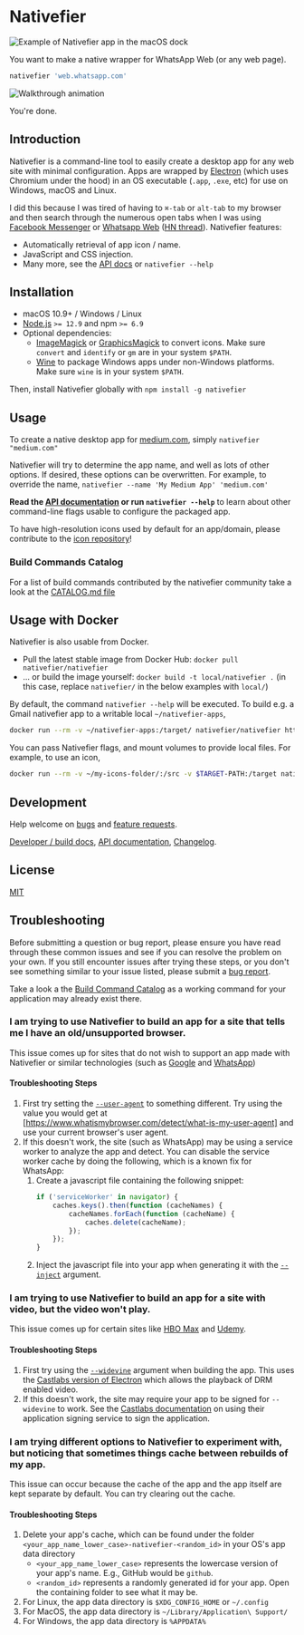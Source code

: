 # Nativefier

![Example of Nativefier app in the macOS dock](.github/dock-screenshot.png)

You want to make a native wrapper for WhatsApp Web (or any web page).

```bash
nativefier 'web.whatsapp.com'
```

![Walkthrough animation](.github/nativefier-walkthrough.gif)

You're done.

## Introduction

Nativefier is a command-line tool to easily create a desktop app for any web site
with minimal configuration. Apps are wrapped by [Electron](https://www.electronjs.org/)
(which uses Chromium under the hood) in an OS executable (`.app`, `.exe`, etc)
for use on Windows, macOS and Linux.

I did this because I was tired of having to `⌘-tab` or `alt-tab` to my browser and then search
through the numerous open tabs when I was using [Facebook Messenger](https://messenger.com) or
[Whatsapp Web](https://web.whatsapp.com) ([HN thread](https://news.ycombinator.com/item?id=10930718)). Nativefier features:

- Automatically retrieval of app icon / name.
- JavaScript and CSS injection.
- Many more, see the [API docs](API.md) or `nativefier --help`

## Installation

- macOS 10.9+ / Windows / Linux
- [Node.js](https://nodejs.org/) `>= 12.9` and npm `>= 6.9`
- Optional dependencies:
    - [ImageMagick](http://www.imagemagick.org/) or [GraphicsMagick](http://www.graphicsmagick.org/) to convert icons.
      Make sure `convert` and `identify` or `gm` are in your system `$PATH`.
    - [Wine](https://www.winehq.org/) to package Windows apps under non-Windows platforms.
      Make sure `wine` is in your system `$PATH`.

Then, install Nativefier globally with  `npm install -g nativefier`

## Usage

To create a native desktop app for [medium.com](https://medium.com),
simply  `nativefier "medium.com"`

Nativefier will try to determine the app name, and well as lots of other options.
If desired, these options can be overwritten. For example, to override the name,
`nativefier --name 'My Medium App' 'medium.com'`

**Read the [API documentation](API.md) or run `nativefier --help`**
to learn about other command-line flags usable to configure the packaged app.

To have high-resolution icons used by default for an app/domain, please
contribute to the [icon repository](https://github.com/nativefier/nativefier-icons)!

### Build Commands Catalog

For a list of build commands contributed by the nativefier community take a look at the [CATALOG.md file](CATALOG.md)

## Usage with Docker

Nativefier is also usable from Docker.
- Pull the latest stable image from Docker Hub: `docker pull nativefier/nativefier`
- ... or build the image yourself: `docker build -t local/nativefier .`
  (in this case, replace `nativefier/` in the below examples with `local/`)

By default, the command `nativefier --help` will be executed.
To build e.g. a Gmail nativefier app to a writable local `~/nativefier-apps`,

```bash
docker run --rm -v ~/nativefier-apps:/target/ nativefier/nativefier https://mail.google.com/ /target/
```

You can pass Nativefier flags, and mount volumes to provide local files. For example, to use an icon,

```bash
docker run --rm -v ~/my-icons-folder/:/src -v $TARGET-PATH:/target nativefier/nativefier --icon /src/icon.png --name whatsApp -p linux -a x64 https://web.whatsapp.com/ /target/
```

## Development

Help welcome on [bugs](https://github.com/nativefier/nativefier/issues?q=is%3Aopen+is%3Aissue+label%3Abug) and
[feature requests](https://github.com/nativefier/nativefier/issues?q=is%3Aopen+is%3Aissue+label%3Afeature-request).

[Developer / build docs](HACKING.md), [API documentation](API.md), 
[Changelog](CHANGELOG.md).

## License

[MIT](LICENSE.md)

## Troubleshooting

Before submitting a question or bug report, please ensure you have read through these common issues and see if you can resolve the problem on your own. If you still encounter issues after trying these steps, or you don't see something similar to your issue listed, please submit a [bug report](https://github.com/nativefier/nativefier/issues/new?assignees=&labels=bug&template=bug_report.md).

Take a look a the [Build Command Catalog](CATALOG.md) as a working command for your application may already exist there.

### I am trying to use Nativefier to build an app for a site that tells me I have an old/unsupported browser.

This issue comes up for sites that do not wish to support an app made with Nativefier or similar technologies (such as [Google](https://github.com/nativefier/nativefier/issues/831) and [WhatsApp](https://github.com/nativefier/nativefier/issues/1112))

#### Troubleshooting Steps

1. First try setting the [`--user-agent`](https://github.com/nativefier/nativefier/blob/master/API.md#user-agent) to something different. Try using the value you would get at [https://www.whatismybrowser.com/detect/what-is-my-user-agent] and use your current browser's user agent.
2. If this doesn't work, the site (such as WhatsApp) may be using a service worker to analyze the app and detect. You can disable the service worker cache by doing the following, which is a known fix for WhatsApp:
    1.  Create a javascript file containing the following snippet:
        ```javascript
        if ('serviceWorker' in navigator) {
            caches.keys().then(function (cacheNames) {
                cacheNames.forEach(function (cacheName) {
                    caches.delete(cacheName);
                });
            });
        }
        ```
    2. Inject the javascript file into your app when generating it with the [`--inject`](https://github.com/nativefier/nativefier/blob/master/API.md#inject) argument.

### I am trying to use Nativefier to build an app for a site with video, but the video won't play.

This issue comes up for certain sites like [HBO Max](https://github.com/nativefier/nativefier/issues/1153) and [Udemy](https://github.com/nativefier/nativefier/issues/1147).

#### Troubleshooting Steps

1. First try using the [`--widevine`](https://github.com/nativefier/nativefier/blob/master/API.md#widevine) argument when building the app. This uses the [Castlabs version of Electron](https://github.com/castlabs/electron-releases) which allows the playback of DRM enabled video.
2. If this doesn't work, the site may require your app to be signed for `--widevine` to work. See the [Castlabs documentation](https://github.com/castlabs/electron-releases/wiki/EVS) on using their application signing service to sign the application.

### I am trying different options to Nativefier to experiment with, but noticing that sometimes things cache between rebuilds of my app.

This issue can occur because the cache of the app and the app itself are kept separate by default. You can try clearing out the cache.

#### Troubleshooting Steps

1. Delete your app's cache, which can be found under the folder `<your_app_name_lower_case>-nativefier-<random_id>` in your OS's app data directory
    - `<your_app_name_lower_case>` represents the lowercase version of your app's name. E.g., GitHub would be `github`.
    - `<random_id>` represents a randomly generated id for your app. Open the containing folder to see what it may be.
2. For Linux, the app data directory is `$XDG_CONFIG_HOME` or `~/.config`
3. For MacOS, the app data directory is `~/Library/Application\ Support/`
4. For Windows, the app data directory is `%APPDATA%`
